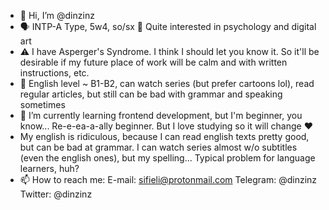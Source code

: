 - 👋 Hi, I’m @dinzinz
- 🗣️ INTP-A Type, 5w4, so/sx 🧐 Quite interested in psychology and digital art 
- ⚠️ I have Asperger's Syndrome. I think I should let you know it. So it'll be desirable if my future place of work will be calm and with written instructions, etc.
- 🙊 English level ~ B1-B2, can watch series (but prefer cartoons lol), read regular articles, but still can be bad with grammar and speaking sometimes
- 🌱 I’m currently learning frontend development, but I'm beginner, you know... Re-e-ea-a-ally beginner. But I love studying so it will change ❤️
- My english is ridiculous, because I can read english texts pretty good, but can be bad at grammar. I can watch series almost w/o subtitles (even the english ones), but my spelling... Typical problem for language learners, huh?
- 📫 How to reach me:
E-mail: sifieli@protonmail.com
Telegram: @dinzinz
Twitter: @dinzinz


<!---
plumbulli/plumbulli is a ✨ special ✨ repository because its `README.md` (this file) appears on your GitHub profile.
You can click the Preview link to take a look at your changes.
--->
